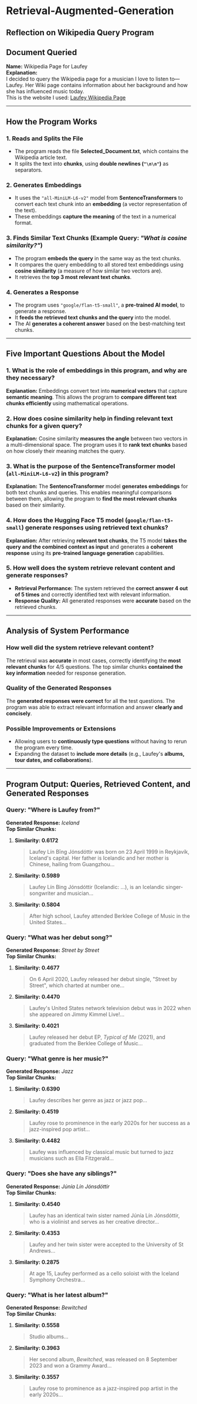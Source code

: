 # Retrieval-Augmented-Generation
## Reflection on Wikipedia Query Program

## Document Queried
**Name:** Wikipedia Page for Laufey  
**Explanation:**  
I decided to query the Wikipedia page for a musician I love to listen to—Laufey. Her Wiki page contains information about her background and how she has influenced music today.  
This is the website I used: [Laufey Wikipedia Page](https://en.wikipedia.org/wiki/Laufey_(singer))

---

## How the Program Works

### 1. Reads and Splits the File  
- The program reads the file **Selected_Document.txt**, which contains the Wikipedia article text.  
- It splits the text into **chunks**, using **double newlines (`"\n\n"`)** as separators.

### 2. Generates Embeddings  
- It uses the `"all-MiniLM-L6-v2"` model from **SentenceTransformers** to convert each text chunk into an **embedding** (a vector representation of the text).  
- These embeddings **capture the meaning** of the text in a numerical format.

### 3. Finds Similar Text Chunks (Example Query: *"What is cosine similarity?"*)  
- The program **embeds the query** in the same way as the text chunks.  
- It compares the query embedding to all stored text embeddings using **cosine similarity** (a measure of how similar two vectors are).  
- It retrieves the **top 3 most relevant text chunks**.

### 4. Generates a Response  
- The program uses `"google/flan-t5-small"`, a **pre-trained AI model**, to generate a response.  
- It **feeds the retrieved text chunks and the query** into the model.  
- The AI **generates a coherent answer** based on the best-matching text chunks.

---

## Five Important Questions About the Model

### 1. **What is the role of embeddings in this program, and why are they necessary?**  
**Explanation:** Embeddings convert text into **numerical vectors** that capture **semantic meaning**. This allows the program to **compare different text chunks efficiently** using mathematical operations.

### 2. **How does cosine similarity help in finding relevant text chunks for a given query?**  
**Explanation:** Cosine similarity **measures the angle** between two vectors in a multi-dimensional space. The program uses it to **rank text chunks** based on how closely their meaning matches the query.

### 3. **What is the purpose of the SentenceTransformer model (`all-MiniLM-L6-v2`) in this program?**  
**Explanation:** The **SentenceTransformer** model **generates embeddings** for both text chunks and queries. This enables meaningful comparisons between them, allowing the program to **find the most relevant chunks** based on their similarity.

### 4. **How does the Hugging Face T5 model (`google/flan-t5-small`) generate responses using retrieved text chunks?**  
**Explanation:** After retrieving **relevant text chunks**, the T5 model **takes the query and the combined context as input** and generates a **coherent response** using its **pre-trained language generation** capabilities.

### 5. **How well does the system retrieve relevant content and generate responses?**  
- **Retrieval Performance:** The system retrieved the **correct answer 4 out of 5 times** and correctly identified text with relevant information.  
- **Response Quality:** All generated responses were **accurate** based on the retrieved chunks.

---

## **Analysis of System Performance**
### **How well did the system retrieve relevant content?**  
The retrieval was **accurate** in most cases, correctly identifying the **most relevant chunks** for 4/5 questions. The top similar chunks **contained the key information** needed for response generation.

### **Quality of the Generated Responses**  
The **generated responses were correct** for all the test questions. The program was able to extract relevant information and answer **clearly and concisely**.

### **Possible Improvements or Extensions**  
- Allowing users to **continuously type questions** without having to rerun the program every time.  
- Expanding the dataset to **include more details** (e.g., Laufey's **albums, tour dates, and collaborations**).  

---

## **Program Output: Queries, Retrieved Content, and Generated Responses**

### **Query: "Where is Laufey from?"**  
**Generated Response:** *Iceland*  
**Top Similar Chunks:**  
1. **Similarity: 0.6172**  
   > Laufey Lín Bīng Jónsdóttir was born on 23 April 1999 in Reykjavík, Iceland's capital. Her father is Icelandic and her mother is Chinese, hailing from Guangzhou...  
2. **Similarity: 0.5989**  
   > Laufey Lín Bing Jónsdóttir (Icelandic: ...), is an Icelandic singer-songwriter and musician...  
3. **Similarity: 0.5804**  
   > After high school, Laufey attended Berklee College of Music in the United States...  

### **Query: "What was her debut song?"**  
**Generated Response:** *Street by Street*  
**Top Similar Chunks:**  
1. **Similarity: 0.4677**  
   > On 6 April 2020, Laufey released her debut single, "Street by Street", which charted at number one...  
2. **Similarity: 0.4470**  
   > Laufey's United States network television debut was in 2022 when she appeared on Jimmy Kimmel Live!...  
3. **Similarity: 0.4021**  
   > Laufey released her debut EP, *Typical of Me* (2021), and graduated from the Berklee College of Music...  

### **Query: "What genre is her music?"**  
**Generated Response:** *Jazz*  
**Top Similar Chunks:**  
1. **Similarity: 0.6390**  
   > Laufey describes her genre as jazz or jazz pop...  
2. **Similarity: 0.4519**  
   > Laufey rose to prominence in the early 2020s for her success as a jazz-inspired pop artist...  
3. **Similarity: 0.4482**  
   > Laufey was influenced by classical music but turned to jazz musicians such as Ella Fitzgerald...  

### **Query: "Does she have any siblings?"**  
**Generated Response:** *Júnía Lín Jónsdóttir*  
**Top Similar Chunks:**  
1. **Similarity: 0.4540**  
   > Laufey has an identical twin sister named Júnía Lín Jónsdóttir, who is a violinist and serves as her creative director...  
2. **Similarity: 0.4353**  
   > Laufey and her twin sister were accepted to the University of St Andrews...  
3. **Similarity: 0.2875**  
   > At age 15, Laufey performed as a cello soloist with the Iceland Symphony Orchestra...  

### **Query: "What is her latest album?"**  
**Generated Response:** *Bewitched*  
**Top Similar Chunks:**  
1. **Similarity: 0.5558**  
   > Studio albums...  
2. **Similarity: 0.3963**  
   > Her second album, *Bewitched*, was released on 8 September 2023 and won a Grammy Award...  
3. **Similarity: 0.3557**  
   > Laufey rose to prominence as a jazz-inspired pop artist in the early 2020s...  